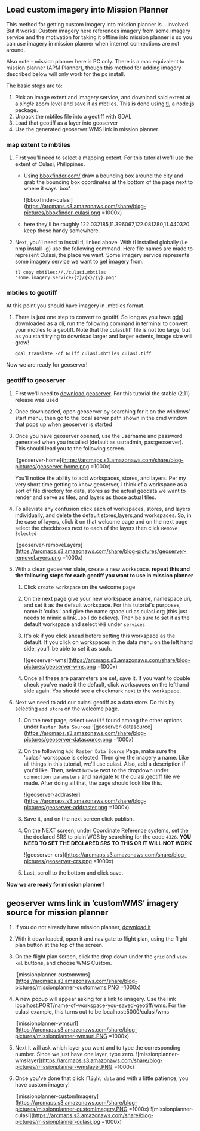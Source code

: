 ## Load custom imagery into Mission Planner

This method for getting custom imagery into mission planner is... involved. But it works! Custom imagery here references imagery from some imagery service and the motivation for taking it offline into mission planner is so you can use imagery in mission planner when internet connections are not around.

Also note - mission planner here is PC only. There is a mac equivalent to mission planner (APM Planner), though this method for adding imagery described below will only work for the pc install.

The basic steps are to:

1. Pick an image extent and imagery service, and download said extent at a *single* zoom level and save it as mbtiles. This is done using [tl](https://github.com/mojodna/tl), a node.js package.
2. Unpack the mbtiles file into a geotiff with GDAL
3. Load that geotiff as a layer into geoserver
4. Use the generated geoserver WMS link in mission planner.

### map extent to mbtiles

1. First you'll need to select a mapping extent. For this tutorial we'll use the extent of Culasi, Philippines. 
	- Using [bboxfinder.com/](http://bboxfinder.com/) draw a bounding box around the city and grab the bounding box coordinates at the bottom of the page next to where it says 'box' 
	
		![bboxfinder-culasi](https://arcmaps.s3.amazonaws.com/share/blog-pictures/bboxfinder-culasi.png =1000x)

	- here they'll be roughly 122.032185,11.396067,122.081280,11.440320. keep those handy somewhere.
		
2. Next, you'll need to install tl, linked above. With tl installed globally (i.e nmp install -g) use the following command. Here file names are made to represent Culasi, the place we want. Some imagery service represents some imagery service we want to get imagery from.

	```
	tl copy mbtiles://./culasi.mbtiles "some.imagery.service/{z}/{x}/{y}.png"
	
	``` 


### mbtiles to geotiff

At this point you should have imagery in  .mbtiles format.

1. There is just one step to convert to geotiff. So long as you have [gdal](http://www.gdal.org/) downloaded as a cli, run the following command in terminal to convert your motiles to a geotiff. Note that the culasi.tiff file is not too large, but as you start trying to download larger and larger extents, image size will grow!

	```
	gdal_translate -of GTiff culasi.mbtiles culasi.tiff

	``` 
	
Now we are ready for geoserver!

### geotiff to geoserver

1. First we'll need to [download geoserver](http://geoserver.org/download/). For this tutorial the stable (2.11) release was used
2. Once downloaded, open geoserver by searching for it on the windows' start menu, then go to the local server path shown in the cmd window that pops up when geoserver is started
3. Once you have geoserver opened, use the username and password generated when you installed (default as usr:admin, pas:geoserver). This should lead you to the following screen.
	
	![geoserver-home](https://arcmaps.s3.amazonaws.com/share/blog-pictures/geoserver-home.png =1000x)
	
	You'll notice the ability to add workspaces, stores, and layers. Per my very short time getting to know geoserver, I think of a workspace as a sort of file directory for data, stores as the actual geodata we want to render and serve as tiles, and layers as those actual tiles. 
	
4. To alleviate any confusion click each of workspaces, stores, and layers individually, and delete the default stores,layers,and workspaces. So, in the case of layers, click it on that welcome page and on the next page select the checkboxes next to each of the layers then click ```Remove Selected```

	![geoserver-removeLayers](https://arcmaps.s3.amazonaws.com/share/blog-pictures/geoserver-removeLayers.png =1000x)	
5. With a clean geoserver slate, create a new workspace. **repeat this and the following steps for each geotiff you want to use in mission planner**
	1. Click ```create workspace``` on the welcome page
	2. On the next page give your new workspace a name, namespace uri, and set it as the default workspace. For this tutorial's purposes, name it 'culasi' and give the name space uri as culasi.org (this just needs to mimic a link...so I do believe). Then be sure to set it as the default workspace and select ```WMS``` under ```services```
	3. It's ok if you click ahead before setting this workspace as the default. If you click on workspaces in the data menu on the left hand side, you'll be able to set it as such.

		![geoserver-wms](https://arcmaps.s3.amazonaws.com/share/blog-pictures/geoserver-wms.png =1000x)

	5. Once all these are parameters are set, save it. If you want to double check you've made it the default, click workspaces on the lefthand side again. You should see a checkmark next to the workspace. 
	
6. Next we need to add our culasi geotiff as a data store. Do this by selecting ```add store``` on the welcome page.
	
	1. On the next page, select ```GeoTiff``` found among the other options under ```Raster Data Sources```
		![geoserver-datasource](https://arcmaps.s3.amazonaws.com/share/blog-pictures/geoserver-datasource.png =1000x)
	
	2. On the following ```Add Raster Data Source``` Page, make sure the 'culasi' workspace is selected. Then give the imagery a name. Like all things in this tutorial, we'll use culasi. Also, add a description if you'd like. Then, select ```browse``` next to the dropdown under ```connection parameters``` and navigate to the culasi.geotiff file we made. After doing all that, the page should look like this.

	
		![geoserver-addraster](https://arcmaps.s3.amazonaws.com/share/blog-pictures/geoserver-addraster.png =1000x)
	
	3. Save it, and on the next screen click publish.
	4. On the NEXT screen, under Coordinate Reference systems, set the the declared SRS to plain WGS by searching for the code ```4326```. **YOU NEED TO SET THE DECLARED SRS TO THIS OR IT WILL NOT WORK**
	
		![geoserver-crs](https://arcmaps.s3.amazonaws.com/share/blog-pictures/geoserver-crs.png =1000x)	
	5. Last, scroll to the bottom and click save.
	
**Now we are ready for mission planner!**

## geoserver wms link in ‘customWMS’ imagery source for mission planner

1. If you do not already have mission planner, [download it](http://ardupilot.org/planner/docs/common-install-mission-planner.html)
2. With it downloaded, open it and navigate to flight plan, using the flight plan button at the top of the screen.
3. On the flight plan screen, click the drop down under the ```grid``` and ```view kml``` buttons, and choose WMS Custom.
 
	![missionplanner-customwms](https://arcmaps.s3.amazonaws.com/share/blog-pictures/missionplanner-customwms.PNG =1000x)
	
4. A new popup will appear asking for a link to imagery. Use the link localhost:PORT/name-of-workspace-you-saved-geotiff/wms. For the culasi example, this turns out to be localhost:5000/culasi/wms

	![missionplanner-wmsurl](https://arcmaps.s3.amazonaws.com/share/blog-pictures/missionplanner-wmsurl.PNG =1000x)

5. Next it will ask which layer you want and to type the corresponding number. Since we just have one layer, type zero.
	![missionplanner-wmslayer](https://arcmaps.s3.amazonaws.com/share/blog-pictures/missionplanner-wmslayer.PNG =1000x)

6. Once you've done that click ```flight data``` and with a little patience, you have custom imagery!

	![missionplanner-customImagery](https://arcmaps.s3.amazonaws.com/share/blog-pictures/missionplanner-customImagery.PNG =1000x)
	![missionplanner-culasi](https://arcmaps.s3.amazonaws.com/share/blog-pictures/missionplanner-culasi.jpg =1000x)

